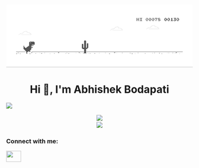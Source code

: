 ![picture](https://github.com/abhishek-bodapati/abhishek-bodapati/blob/main/dino_game.gif)
<h1 align="center">Hi 👋, I'm Abhishek Bodapati</h1>
<img src="https://camo.githubusercontent.com/a53cf6aa4f509b8899f2250072f500f09fd07493/68747470733a2f2f6b6f6d617265762e636f6d2f67687076632f3f757365726e616d653d68617273686373706572" data-canonical-src="https://komarev.com/ghpvc/?username=abhishek-bodapati" style="max-width:100%;">

<!--
**abhishek-bodapati/abhishek-bodapati** is a ✨ _special_ ✨ repository because its `README.md` (this file) appears on your GitHub profile.

Here are some ideas to get you started:

- 🔭 I’m currently working on ...
- 🌱 I’m currently learning ...
- 👯 I’m looking to collaborate on ...
- 🤔 I’m looking for help with ...
- 💬 Ask me about ...
- 📫 How to reach me: ...
- 😄 Pronouns: ...
- ⚡ Fun fact: ...
-->
<p align="center">
  <img src="https://github-readme-stats-abhishek-bodapati.vercel.app/api?username=abhishek-bodapati&layout=compact&theme=graywhite&show_icons=true&locale=en">
  <br>
  <img src="https://github-readme-stats-ashy-tau.vercel.app/api/top-langs/?username=abhishek-bodapati&theme=graywhite&layout=compact">
</p>


<h3 align="left">Connect with me:</h3>
<a href="https://www.linkedin.com/in/abhishekbodapati/" target="blank"><img align="center" src="https://cdn.jsdelivr.net/npm/simple-icons@3.0.1/icons/linkedin.svg" height="30" width="40" /></a>
